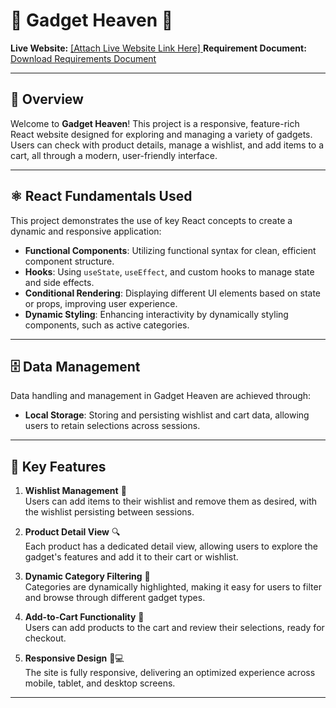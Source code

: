 <!-- # React + Vite

This template provides a minimal setup to get React working in Vite with HMR and some ESLint rules.

Currently, two official plugins are available:

- [@vitejs/plugin-react](https://github.com/vitejs/vite-plugin-react/blob/main/packages/plugin-react/README.md) uses [Babel](https://babeljs.io/) for Fast Refresh
- [@vitejs/plugin-react-swc](https://github.com/vitejs/vite-plugin-react-swc) uses [SWC](https://swc.rs/) for Fast Refresh -->

# 🌟 Gadget Heaven 🌟

**Live Website:** [\[Attach Live Website Link Here\] ](https://capable-belekoy-ec48ff.netlify.app/)
**Requirement Document:** [Download Requirements Document](./public/Batch-10_Assignment-08.pdf)

---

## 📖 Overview

Welcome to **Gadget Heaven**! This project is a responsive, feature-rich React website designed for exploring and managing a variety of gadgets. Users can check with product details, manage a wishlist, and add items to a cart, all through a modern, user-friendly interface.

---

## ⚛️ React Fundamentals Used

This project demonstrates the use of key React concepts to create a dynamic and responsive application:

- **Functional Components**: Utilizing functional syntax for clean, efficient component structure.
- **Hooks**: Using `useState`, `useEffect`, and custom hooks to manage state and side effects.
- **Conditional Rendering**: Displaying different UI elements based on state or props, improving user experience.
- **Dynamic Styling**: Enhancing interactivity by dynamically styling components, such as active categories.

---

## 🗄️ Data Management

Data handling and management in Gadget Heaven are achieved through:

- **Local Storage**: Storing and persisting wishlist and cart data, allowing users to retain selections across sessions.

---

## 🌟 Key Features

1. **Wishlist Management** 📝  
   Users can add items to their wishlist and remove them as desired, with the wishlist persisting between sessions.

2. **Product Detail View** 🔍  
   Each product has a dedicated detail view, allowing users to explore the gadget's features and add it to their cart or wishlist.

3. **Dynamic Category Filtering** 📂  
   Categories are dynamically highlighted, making it easy for users to filter and browse through different gadget types.

4. **Add-to-Cart Functionality** 🛒  
   Users can add products to the cart and review their selections, ready for checkout.

5. **Responsive Design** 📱💻  
   The site is fully responsive, delivering an optimized experience across mobile, tablet, and desktop screens.

---
